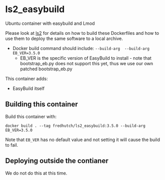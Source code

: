 # ls2_easybuild

Ubuntu container with easybuild and Lmod

Please look at [ls2](https://github.com/FredHutch/ls2) for details on how to build these Dockerfiles and how to use them to deploy the same software to a local archive.


* Docker build command should include: `--build-arg  --build-arg EB_VER=3.5.0`
  * EB_VER is the specific version of EasyBuild to install - note that bootstrap_eb.py does not support this yet, thus we use our own patched bootstrap_eb.py

This container adds:

* EasyBuild itself

## Building this container

Build this container with:

`docker build . --tag fredhutch/ls2_easybuild:3.5.0 --build-arg EB_VER=3.5.0`

Note that `EB_VER` has no default value and not setting it will cause the build to fail.

## Deploying outside the contianer

We do not do this at this time.
